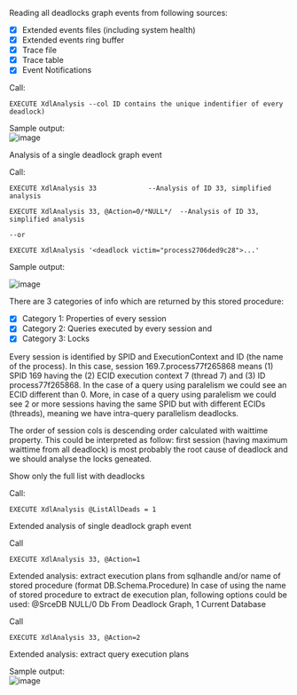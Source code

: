 Reading all deadlocks graph events from following sources:        
- [x] Extended events files (including system health)  
- [x] Extended events ring buffer     
- [x] Trace file
- [x] Trace table
- [x] Event Notifications
	
Call:  

`EXECUTE XdlAnalysis --col ID contains the unique indentifier of every deadlock)`
		
Sample output:         
![image](https://user-images.githubusercontent.com/62909052/147558845-92173972-e5be-47d4-8a78-b09a3348eb05.png)		
 
Analysis of a single deadlock graph event 

Call:
 
`EXECUTE XdlAnalysis 33				--Analysis of ID 33, simplified analysis`

`EXECUTE XdlAnalysis 33, @Action=0/*NULL*/	--Analysis of ID 33, simplified analysis`                                                                                                                                                                                                     

`--or` 

`EXECUTE XdlAnalysis '<deadlock victim="process2706ded9c28">...'`   
	
Sample output: 

![image](https://user-images.githubusercontent.com/62909052/148302678-547296a5-0818-478e-967a-45cbb1ae94ea.png)
                                            
There are 3 categories of info which are returned by this stored procedure:       
- [x] Category 1: Properties of every session
- [x] Category 2: Queries executed by every session and                                                                                                                                                                                                                                                                                                                                                                                                                               
- [x] Category 3: Locks    
      
Every session is identified by SPID and ExecutionContext and ID (the name of the process). In this case, session 169.7.process77f265868 means (1) SPID 169 having the (2) ECID execution context 7 (thread 7) and (3) ID process77f265868. In the case of a query using paralelism we could see an ECID different than 0. More, in case of a query using paralelism we could see 2 or more sessions having the same SPID but with different ECIDs (threads), meaning we have intra-query parallelism deadlocks.

The order of session cols is descending order calculated with waittime property. This could be interpreted as follow: first session (having maximum waittime from all deadlock) is most probably the root cause of deadlock and we should analyse the locks geneated.


Show only the full list with deadlocks
  
Call:    
             
`EXECUTE XdlAnalysis @ListAllDeads = 1`                 
         
Extended analysis of single deadlock graph event                      
        
Call     
      
`EXECUTE XdlAnalysis 33, @Action=1`

Extended analysis: extract execution plans from sqlhandle and/or name of stored procedure (format DB.Schema.Procedure)
In case of using the name of stored procedure to extract de execution plan, following options could be used: @SrceDB NULL/0 Db From Deadlock Graph, 1 Current Database   
       
Call

`EXECUTE XdlAnalysis 33, @Action=2` 

Extended analysis: extract query execution plans       
		
Sample output:  
![image](https://user-images.githubusercontent.com/62909052/147571956-c929f37a-a090-4dd9-b258-600424deda9b.png)   
